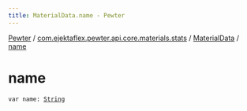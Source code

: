 ```yaml
---
title: MaterialData.name - Pewter
---
```


[Pewter](../../index.html) / [com.ejektaflex.pewter.api.core.materials.stats](../index.html) / [MaterialData](index.html) / [name](./name.html)

# name

`var name: `[`String`](https://kotlinlang.org/api/latest/jvm/stdlib/kotlin/-string/index.html)